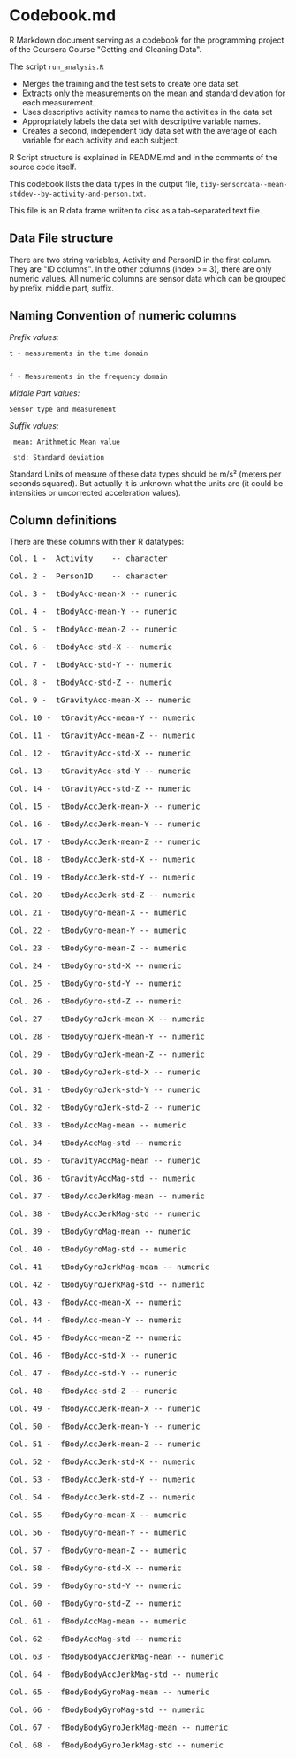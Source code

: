 Codebook.md
========================================================

R Markdown document serving as a codebook for the programming project of the Coursera Course "Getting and Cleaning Data".

The script  `run_analysis.R`
-    Merges the training and the test sets to create one data set.
-    Extracts only the measurements on the mean and standard deviation for each measurement. 
-    Uses descriptive activity names to name the activities in the data set
-    Appropriately labels the data set with descriptive variable names. 
-    Creates a second, independent tidy data set with the average of each variable for each activity and each subject. 

R Script structure is explained in README.md and in the comments of the source code itself.

This codebook lists the data types in the output file, `tidy-sensordata--mean-stddev--by-activity-and-person.txt`.

This file is an R data frame wriiten to disk as a tab-separated text file.

Data File structure
------------------------------------------------
There are two string variables, Activity and PersonID in the first column. They are "ID columns". In the other columns (index >= 3), there are only numeric values. 
All numeric columns are sensor data which can be grouped by prefix, middle part, suffix.

Naming Convention of numeric columns
------------------------------------------------
*Prefix values:* 

    t - measurements in the time domain 
      
      
    f - Measurements in the frequency domain

*Middle Part values:*

    Sensor type and measurement

*Suffix values:*

     mean: Arithmetic Mean value
    
     std: Standard deviation
 
Standard Units of measure of these data types should be  m/s² (meters per seconds squared). But actually it is unknown what the units are (it could be intensities or uncorrected acceleration values).

Column definitions
------------------------------------------------
There are these columns with their R datatypes:
<pre>
Col. 1 -  Activity    -- character

Col. 2 -  PersonID    -- character

Col. 3 -  tBodyAcc-mean-X -- numeric

Col. 4 -  tBodyAcc-mean-Y -- numeric 

Col. 5 -  tBodyAcc-mean-Z -- numeric

Col. 6 -  tBodyAcc-std-X -- numeric

Col. 7 -  tBodyAcc-std-Y -- numeric

Col. 8 -  tBodyAcc-std-Z -- numeric

Col. 9 -  tGravityAcc-mean-X -- numeric

Col. 10 -  tGravityAcc-mean-Y -- numeric

Col. 11 -  tGravityAcc-mean-Z -- numeric

Col. 12 -  tGravityAcc-std-X -- numeric

Col. 13 -  tGravityAcc-std-Y -- numeric

Col. 14 -  tGravityAcc-std-Z -- numeric

Col. 15 -  tBodyAccJerk-mean-X -- numeric

Col. 16 -  tBodyAccJerk-mean-Y -- numeric

Col. 17 -  tBodyAccJerk-mean-Z -- numeric

Col. 18 -  tBodyAccJerk-std-X -- numeric

Col. 19 -  tBodyAccJerk-std-Y -- numeric

Col. 20 -  tBodyAccJerk-std-Z -- numeric

Col. 21 -  tBodyGyro-mean-X -- numeric

Col. 22 -  tBodyGyro-mean-Y -- numeric

Col. 23 -  tBodyGyro-mean-Z -- numeric

Col. 24 -  tBodyGyro-std-X -- numeric

Col. 25 -  tBodyGyro-std-Y -- numeric

Col. 26 -  tBodyGyro-std-Z -- numeric

Col. 27 -  tBodyGyroJerk-mean-X -- numeric

Col. 28 -  tBodyGyroJerk-mean-Y -- numeric

Col. 29 -  tBodyGyroJerk-mean-Z -- numeric

Col. 30 -  tBodyGyroJerk-std-X -- numeric

Col. 31 -  tBodyGyroJerk-std-Y -- numeric

Col. 32 -  tBodyGyroJerk-std-Z -- numeric

Col. 33 -  tBodyAccMag-mean -- numeric

Col. 34 -  tBodyAccMag-std -- numeric

Col. 35 -  tGravityAccMag-mean -- numeric

Col. 36 -  tGravityAccMag-std -- numeric

Col. 37 -  tBodyAccJerkMag-mean -- numeric

Col. 38 -  tBodyAccJerkMag-std -- numeric

Col. 39 -  tBodyGyroMag-mean -- numeric

Col. 40 -  tBodyGyroMag-std -- numeric

Col. 41 -  tBodyGyroJerkMag-mean -- numeric

Col. 42 -  tBodyGyroJerkMag-std -- numeric

Col. 43 -  fBodyAcc-mean-X -- numeric

Col. 44 -  fBodyAcc-mean-Y -- numeric

Col. 45 -  fBodyAcc-mean-Z -- numeric

Col. 46 -  fBodyAcc-std-X -- numeric

Col. 47 -  fBodyAcc-std-Y -- numeric

Col. 48 -  fBodyAcc-std-Z -- numeric

Col. 49 -  fBodyAccJerk-mean-X -- numeric

Col. 50 -  fBodyAccJerk-mean-Y -- numeric

Col. 51 -  fBodyAccJerk-mean-Z -- numeric

Col. 52 -  fBodyAccJerk-std-X -- numeric

Col. 53 -  fBodyAccJerk-std-Y -- numeric

Col. 54 -  fBodyAccJerk-std-Z -- numeric

Col. 55 -  fBodyGyro-mean-X -- numeric

Col. 56 -  fBodyGyro-mean-Y -- numeric

Col. 57 -  fBodyGyro-mean-Z -- numeric

Col. 58 -  fBodyGyro-std-X -- numeric

Col. 59 -  fBodyGyro-std-Y -- numeric

Col. 60 -  fBodyGyro-std-Z -- numeric

Col. 61 -  fBodyAccMag-mean -- numeric

Col. 62 -  fBodyAccMag-std -- numeric

Col. 63 -  fBodyBodyAccJerkMag-mean -- numeric

Col. 64 -  fBodyBodyAccJerkMag-std -- numeric

Col. 65 -  fBodyBodyGyroMag-mean -- numeric

Col. 66 -  fBodyBodyGyroMag-std -- numeric

Col. 67 -  fBodyBodyGyroJerkMag-mean -- numeric

Col. 68 -  fBodyBodyGyroJerkMag-std -- numeric
</pre>
